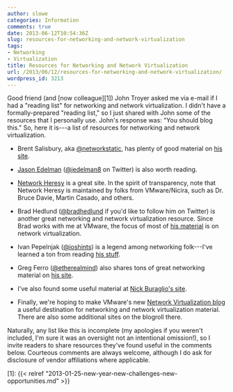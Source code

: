 ```yaml
---
author: slowe
categories: Information
comments: true
date: 2013-06-12T10:54:36Z
slug: resources-for-networking-and-network-virtualization
tags:
- Networking
- Virtualization
title: Resources for Networking and Network Virtualization
url: /2013/06/12/resources-for-networking-and-network-virtualization/
wordpress_id: 3213
---
```


Good friend (and [now colleague][1]) John Troyer asked me via e-mail if I had a "reading list" for networking and network virtualization. I didn't have a formally-prepared "reading list," so I just shared with John some of the resources that I personally use. John's response was: "You should blog this." So, here it is---a list of resources for networking and network virtualization.

* Brent Salisbury, aka [@networkstatic](https://twitter.com/networkstatic), has plenty of good material on [his site](http://networkstatic.net/).

* [Jason Edelman](http://www.jedelman.com/) ([@jedelman8](https://twitter.com/jedelman8) on Twitter) is also worth reading.

* [Network Heresy](http://networkheresy.com/) is a great site. In the spirit of transparency, note that Network Heresy is maintained by folks from VMware/Nicira, such as Dr. Bruce Davie, Martin Casado, and others.

* Brad Hedlund ([@bradhedlund](https://twitter.com/bradhedlund) if you'd like to follow him on Twitter) is another great networking and network virtualization resource. Since Brad works with me at VMware, the focus of most of [his material](http://bradhedlund.com/) is on network virtualization.

* Ivan Pepelnjak ([@ioshints](https://twitter.com/ioshints)) is a legend among networking folk---I've learned a ton from reading [his stuff](http://blog.ioshints.info/).

* Greg Ferro ([@etherealmind](https://twitter.com/etherealmind)) also shares tons of great networking material on [his site](http://etherealmind.com/).

* I've also found some useful material at [Nick Buraglio's site](http://www.forwardingplane.net/).

* Finally, we're hoping to make VMware's new [Network Virtualization blog](http://blogs.vmware.com/networkvirtualization) a useful destination for networking and network virtualization material. There are also some additional sites on the blogroll there.

Naturally, any list like this is incomplete (my apologies if you weren't included, I'm sure it was an oversight not an intentional omission!), so I invite readers to share resources they've found useful in the comments below. Courteous comments are always welcome, although I do ask for disclosure of vendor affiliations where applicable.

[1]: {{< relref "2013-01-25-new-year-new-challenges-new-opportunities.md" >}}
